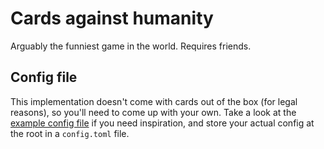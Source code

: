 # Cards against humanity

Arguably the funniest game in the world. Requires friends.

## Config file

This implementation doesn't come with cards out of the box (for legal reasons), so you'll need to come up with your own. Take a look at the [example config file](./config.example.toml) if you need inspiration, and store your actual config at the root in a `config.toml` file.
